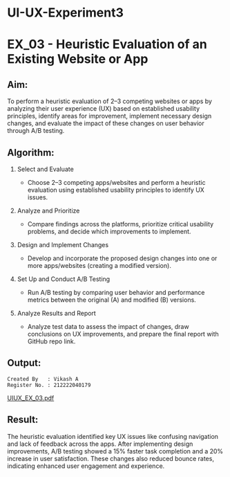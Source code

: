 # UI-UX-Experiment3
# EX_03 - Heuristic Evaluation of an Existing Website or App

## Aim:

To perform a heuristic evaluation of 2–3 competing websites or apps by analyzing their user experience (UX) based on established usability principles, identify areas for improvement, implement necessary design changes, and evaluate the impact of these changes on user behavior through A/B testing.

## Algorithm:

1. Select and Evaluate
   
   - Choose 2–3 competing apps/websites and perform a heuristic evaluation using established usability principles to identify UX issues.

2. Analyze and Prioritize
   
   - Compare findings across the platforms, prioritize critical usability problems, and decide which improvements to implement.

3. Design and Implement Changes
   
   - Develop and incorporate the proposed design changes into one or more apps/websites (creating a modified version).

4. Set Up and Conduct A/B Testing
   
   - Run A/B testing by comparing user behavior and performance metrics between the original (A) and modified (B) versions.

5. Analyze Results and Report
   
   - Analyze test data to assess the impact of changes, draw conclusions on UX improvements, and prepare the final report with GitHub repo link.


## Output:

```
Created By   : Vikash A 
Register No. : 212222040179

```


[UIUX_EX_03.pdf](https://github.com/user-attachments/files/20539417/UIUX_EX_03.pdf)


## Result:

The heuristic evaluation identified key UX issues like confusing navigation and lack of feedback across the apps. After implementing design improvements, A/B testing showed a 15% faster task completion and a 20% increase in user satisfaction. These changes also reduced bounce rates, indicating enhanced user engagement and experience.
